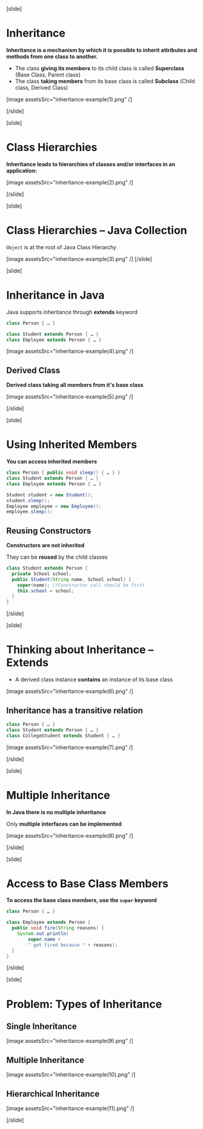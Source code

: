 [slide]
# Inheritance

**Inheritance is a mechanism by which it is possible to inherit attributes and methods from one class to another.**

- The class **giving its members** to its child class is called **Superclass** (Base Class, Parent class)
- The class **taking members** from its base class is called **Subclass** (Child class, Derived Class)

[image assetsSrc="inheritance-example(1).png" /]

[/slide]


[slide]
# Class Hierarchies

**Inheritance leads to hierarchies of classes and/or interfaces in an application:**

[image assetsSrc="inheritance-example(2).png" /]

[/slide]


[slide]
# Class Hierarchies – Java Collection

`Object` is at the root of Java Class Hierarchy

[image assetsSrc="inheritance-example(3).png" /]
[/slide]

[slide]
# Inheritance in Java

Java supports inheritance through **extends** keyword

```java
class Person { … }

class Student extends Person { … }
class Employee extends Person { … }
```
[image assetsSrc="inheritance-example(4).png" /]

## Derived Class

**Derived class taking all members from it's base class**

[image assetsSrc="inheritance-example(5).png" /]

[/slide]

[slide]
# Using Inherited Members

**You can access inherited members**

```java
class Person { public void sleep() { … } }
class Student extends Person { … }
class Employee extends Person { … }
```
```java
Student student = new Student();
student.sleep();
Employee employee = new Employee();
employee.sleep();
```

## Reusing Constructors

**Constructors are not inherited**

They can be **reused** by the child classes

```java
class Student extends Person {
  private School school;
  public Student(String name, School school) {
    super(name); //Constructor call should be first
    this.school = school;
  }
}
```
[/slide]

[slide]
# Thinking about Inheritance – Extends

- A derived class instance **contains** an instance of its base class

[image assetsSrc="inheritance-example(6).png" /]

## Inheritance has a transitive relation

```java
class Person { … }
class Student extends Person { … }
class CollegeStudent extends Student { … }
```

[image assetsSrc="inheritance-example(7).png" /]

[/slide]

[slide]
# Multiple Inheritance

**In Java there is no multiple inheritance**

Only **multiple interfaces can be implemented**

[image assetsSrc="inheritance-example(8).png" /]

[/slide]

[slide]
# Access to Base Class Members

**To access the base class members, use the `super` keyword**

```java
class Person { … }

class Employee extends Person { 
  public void fire(String reasons) { 
    System.out.println(
        super.name + 
        " got fired because " + reasons);
  }
}
```
[/slide]

[slide]
# Problem: Types of Inheritance

## Single Inheritance

[image assetsSrc="inheritance-example(9).png" /]

## Multiple Inheritance


[image assetsSrc="inheritance-example(10).png" /]

## Hierarchical Inheritance


[image assetsSrc="inheritance-example(11).png" /]

[/slide]





